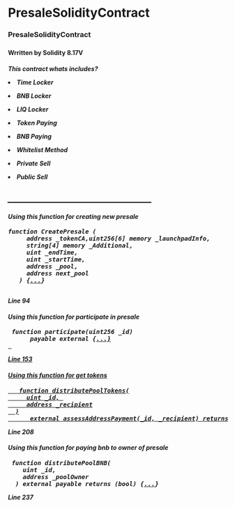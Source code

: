 # PresaleSolidityContract
<h3>PresaleSolidityContract<h3>
<h4>Wrritten by Solidity 8.17V </h5>

<h5>This contract whats includes?<p>


<li> Time Locker </p>
<li> BNB Locker </p>
<li> LIQ Locker </p>
<li> Token Paying </p>
<li> BNB Paying </p>
<li> Whitelist Method </p>
<li> Private Sell </p>
<li> Public Sell </p>


<h2> _________________________________ </h2>


<h4> Using this function for creating new presale</h4>

<pre>
function CreatePresale ( 
     address _tokenCA,uint256[6] memory _launchpadInfo, 
     string[4] memory _Additional,  
     uint _endTime, 
     uint _startTime, 
     address _pool, 
     address next_pool
   ) {<a href='https://github.com/JustinStar-py/Private-Sell-Solidity-Contract/blob/main/contract.sol#L94'>...</a>}
 </pre>
 <p> Line 94 </p>
 
 
 
 <h4> Using this function for participate in presale</h4>

 <pre>
 function participate(uint256 _id)
      payable external {<a href='https://github.com/JustinStar-py/Private-Sell-Solidity-Contract/blob/main/contract.sol#L153'>...}
 </pre>
<p> Line 153 </p>



<h4> Using this function for get tokens</h4>

<pre>
   function distributePoolTokens(
     uint _id, 
     address _recipient
  )
      external assessAddressPayment(_id, _recipient) returns (bool) {<a href='https://github.com/JustinStar-py/Private-Sell-Solidity-Contract/blob/main/contract.sol#L208'>...</a>}
</pre>
<p> Line 208 </p>



<h4> Using this function for paying bnb to owner of presale</h4>
<pre>
 function distributePoolBNB(
    uint _id,
    address _poolOwner
  ) external payable returns (bool) {<a href='https://github.com/JustinStar-py/Private-Sell-Solidity-Contract/blob/main/contract.sol#L237'>...</a>}
</pre>
<p> Line 237 </p>

